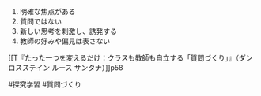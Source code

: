 1.  明確な焦点がある
2.  質問ではない
3.  新しい思考を刺激し、誘発する
4.  教師の好みや偏見は表さない

[[T『たった一つを変えるだけ：クラスも教師も自立する「質問づくり」』（ダン ロスステイン ルース サンタナ）]]p58

#探究学習 #質問づくり